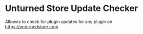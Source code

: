 # Unturned Store Update Checker

Allowes to check for plugin updates for any plugin on https://unturnedstore.com
